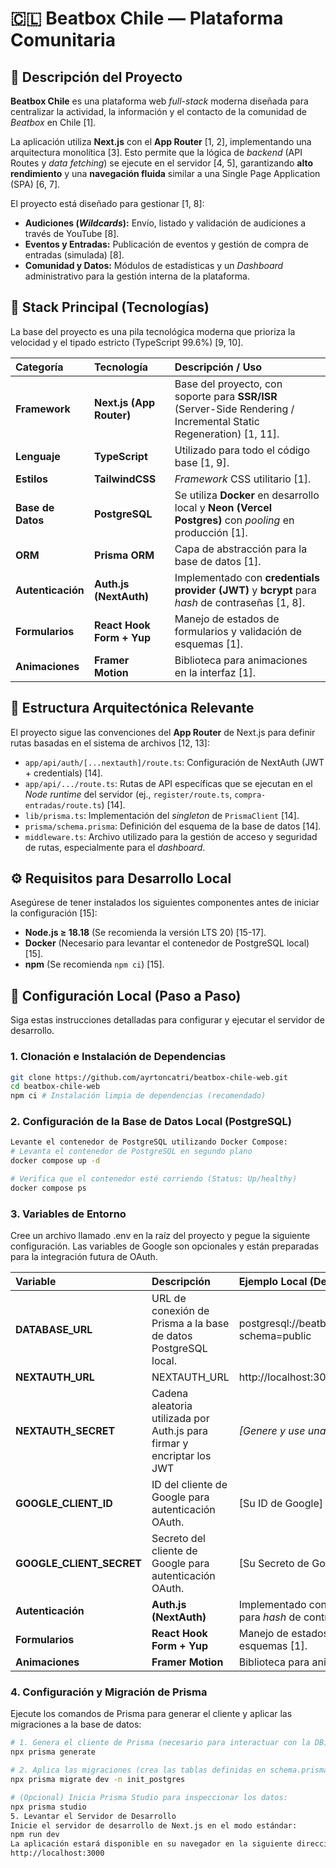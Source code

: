 # 🇨🇱 Beatbox Chile — Plataforma Comunitaria

## 📝 Descripción del Proyecto

**Beatbox Chile** es una plataforma web *full-stack* moderna diseñada para centralizar la actividad, la información y el contacto de la comunidad de *Beatbox* en Chile [1].

La aplicación utiliza **Next.js** con el **App Router** [1, 2], implementando una arquitectura monolítica [3]. Esto permite que la lógica de *backend* (API Routes y *data fetching*) se ejecute en el servidor [4, 5], garantizando **alto rendimiento** y una **navegación fluida** similar a una Single Page Application (SPA) [6, 7].

El proyecto está diseñado para gestionar [1, 8]:
*   **Audiciones (*Wildcards*):** Envío, listado y validación de audiciones a través de YouTube [8].
*   **Eventos y Entradas:** Publicación de eventos y gestión de compra de entradas (simulada) [8].
*   **Comunidad y Datos:** Módulos de estadísticas y un *Dashboard* administrativo para la gestión interna de la plataforma.

## 🚀 Stack Principal (Tecnologías)

La base del proyecto es una pila tecnológica moderna que prioriza la velocidad y el tipado estricto (TypeScript 99.6%) [9, 10].

| Categoría | Tecnología | Descripción / Uso |
| :--- | :--- | :--- |
| **Framework** | **Next.js (App Router)** | Base del proyecto, con soporte para **SSR/ISR** (Server-Side Rendering / Incremental Static Regeneration) [1, 11]. |
| **Lenguaje** | **TypeScript** | Utilizado para todo el código base [1, 9]. |
| **Estilos** | **TailwindCSS** | *Framework* CSS utilitario [1]. |
| **Base de Datos** | **PostgreSQL** | Se utiliza **Docker** en desarrollo local y **Neon (Vercel Postgres)** con *pooling* en producción [1]. |
| **ORM** | **Prisma ORM** | Capa de abstracción para la base de datos [1]. |
| **Autenticación** | **Auth.js (NextAuth)** | Implementado con **credentials provider (JWT)** y **bcrypt** para *hash* de contraseñas [1, 8]. |
| **Formularios** | **React Hook Form + Yup** | Manejo de estados de formularios y validación de esquemas [1]. |
| **Animaciones** | **Framer Motion** | Biblioteca para animaciones en la interfaz [1]. |

## 📁 Estructura Arquitectónica Relevante

El proyecto sigue las convenciones del **App Router** de Next.js para definir rutas basadas en el sistema de archivos [12, 13]:

*   `app/api/auth/[...nextauth]/route.ts`: Configuración de NextAuth (JWT + credentials) [14].
*   `app/api/.../route.ts`: Rutas de API específicas que se ejecutan en el *Node runtime* del servidor (ej., `register/route.ts`, `compra-entradas/route.ts`) [14].
*   `lib/prisma.ts`: Implementación del *singleton* de `PrismaClient` [14].
*   `prisma/schema.prisma`: Definición del esquema de la base de datos [14].
*   `middleware.ts`: Archivo utilizado para la gestión de acceso y seguridad de rutas, especialmente para el *dashboard*.

## ⚙️ Requisitos para Desarrollo Local

Asegúrese de tener instalados los siguientes componentes antes de iniciar la configuración [15]:

*   **Node.js ≥ 18.18** (Se recomienda la versión LTS 20) [15-17].
*   **Docker** (Necesario para levantar el contenedor de PostgreSQL local) [15].
*   **npm** (Se recomienda `npm ci`) [15].

## 🧪 Configuración Local (Paso a Paso)

Siga estas instrucciones detalladas para configurar y ejecutar el servidor de desarrollo.

### 1. Clonación e Instalación de Dependencias

```bash
git clone https://github.com/ayrtoncatri/beatbox-chile-web.git
cd beatbox-chile-web
npm ci # Instalación limpia de dependencias (recomendado)
```

### 2. Configuración de la Base de Datos Local (PostgreSQL)

```bash
Levante el contenedor de PostgreSQL utilizando Docker Compose:
# Levanta el contenedor de PostgreSQL en segundo plano
docker compose up -d

# Verifica que el contenedor esté corriendo (Status: Up/healthy)
docker compose ps
```

### 3. Variables de Entorno
Cree un archivo llamado .env en la raíz del proyecto y pegue la siguiente configuración. Las variables de Google son opcionales y están preparadas para la integración futura de OAuth.

| Variable | Descripción | Ejemplo Local (Dev) |
| :--- | :--- | :--- |
| **DATABASE_URL** | URL de conexión de Prisma a la base de datos PostgreSQL local. | postgresql://beatbox:beatbox@localhost:5432/beatbox?schema=public |
| **NEXTAUTH_URL** | NEXTAUTH_URL | http://localhost:3000 |
| **NEXTAUTH_SECRET** | Cadena aleatoria utilizada por Auth.js para firmar y encriptar los JWT | *[Genere y use una cadena compleja]* |
| **GOOGLE_CLIENT_ID** | ID del cliente de Google para autenticación OAuth. | [Su ID de Google] |
| **GOOGLE_CLIENT_SECRET** | Secreto del cliente de Google para autenticación OAuth. | [Su Secreto de Google] |
| **Autenticación** | **Auth.js (NextAuth)** | Implementado con **credentials provider (JWT)** y **bcrypt** para *hash* de contraseñas [1, 8]. |
| **Formularios** | **React Hook Form + Yup** | Manejo de estados de formularios y validación de esquemas [1]. |
| **Animaciones** | **Framer Motion** | Biblioteca para animaciones en la interfaz [1]. |

### 4. Configuración y Migración de Prisma
Ejecute los comandos de Prisma para generar el cliente y aplicar las migraciones a la base de datos:

```bash
# 1. Genera el cliente de Prisma (necesario para interactuar con la DB)
npx prisma generate

# 2. Aplica las migraciones (crea las tablas definidas en schema.prisma)
npx prisma migrate dev -n init_postgres

# (Opcional) Inicia Prisma Studio para inspeccionar los datos:
npx prisma studio
5. Levantar el Servidor de Desarrollo
Inicie el servidor de desarrollo de Next.js en el modo estándar:
npm run dev
La aplicación estará disponible en su navegador en la siguiente dirección:
http://localhost:3000
```